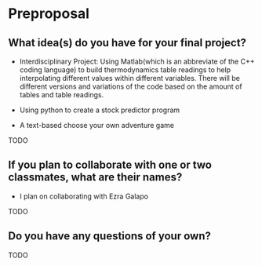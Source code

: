 # Preproposal

## What idea(s) do you have for your final project?
- Interdisciplinary Project: Using Matlab(which is an abbreviate of the C++ coding language) to build thermodynamics table readings to help interpolating different values within different variables. There will be different versions and variations of the code based on the amount of tables and table readings. 

- Using python to create a stock predictor program 


- A text-based choose your own adventure game 


TODO

## If you plan to collaborate with one or two classmates, what are their names?
- I plan on collaborating with Ezra Galapo 

TODO

## Do you have any questions of your own?

TODO
